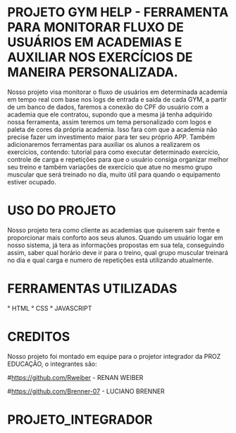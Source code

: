 # PROJETO GYM HELP - FERRAMENTA PARA MONITORAR FLUXO DE USUÁRIOS EM ACADEMIAS E AUXILIAR NOS EXERCÍCIOS DE MANEIRA PERSONALIZADA.

Nosso projeto visa monitorar o fluxo de usuários em determinada academia em tempo real com base nos logs de entrada e saída de cada GYM, a partir de um banco de dados, faremos a conexão do CPF do usuário com a academia que ele contratou, supondo que a mesma já tenha adquirido nossa ferramenta, assim teremos um tema personalizado com logos e paleta de cores da própria academia. Isso fara com que a academia não precise fazer um investimento maior para ter seu próprio APP.
Também adicionaremos ferramentas para auxiliar os alunos a realizarem os exercícios, contendo: tutorial para como executar determinado exercício, controle de carga e repetições para que o usuário consiga organizar melhor seu treino e também variações de exercício que atue no mesmo grupo muscular que será treinado no dia, muito útil para quando o equipamento estiver ocupado.

# USO DO PROJETO

Nosso projeto tera como cliente as academias que quiserem sair frente e proporcionar mais conforto aos seus alunos. Quando um usuário logar em nosso sistema, já tera as informações propostas em sua tela, conseguindo assim, saber qual horário deve ir para o treino, qual grupo muscular treinará no dia e qual carga e numero de repetições está utilizando atualmente.

# FERRAMENTAS UTILIZADAS

° HTML
° CSS
° JAVASCRIPT

# CREDITOS

Nosso projeto foi montado em equipe para o projetor integrador da PROZ EDUCAÇÃO, o integrantes são:

#https://github.com/Rweiber - RENAN WEIBER

#https://github.com/Brenner-07 - LUCIANO BRENNER

# PROJETO_INTEGRADOR
